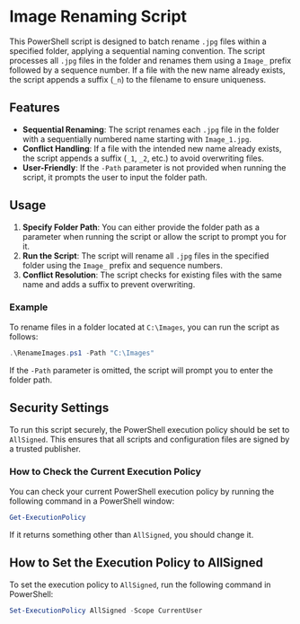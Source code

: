 # Image Renaming Script

This PowerShell script is designed to batch rename `.jpg` files within a specified folder, applying a sequential naming convention. The script processes all `.jpg` files in the folder and renames them using a `Image_` prefix followed by a sequence number. If a file with the new name already exists, the script appends a suffix (`_n`) to the filename to ensure uniqueness.

## Features

- **Sequential Renaming**: The script renames each `.jpg` file in the folder with a sequentially numbered name starting with `Image_1.jpg`.
- **Conflict Handling**: If a file with the intended new name already exists, the script appends a suffix (`_1`, `_2`, etc.) to avoid overwriting files.
- **User-Friendly**: If the `-Path` parameter is not provided when running the script, it prompts the user to input the folder path.

## Usage

1. **Specify Folder Path**: You can either provide the folder path as a parameter when running the script or allow the script to prompt you for it.
2. **Run the Script**: The script will rename all `.jpg` files in the specified folder using the `Image_` prefix and sequence numbers.
3. **Conflict Resolution**: The script checks for existing files with the same name and adds a suffix to prevent overwriting.

### Example

To rename files in a folder located at `C:\Images`, you can run the script as follows:

```powershell
.\RenameImages.ps1 -Path "C:\Images"
```

If the `-Path` parameter is omitted, the script will prompt you to enter the folder path.

## Security Settings

To run this script securely, the PowerShell execution policy should be set to `AllSigned`. This ensures that all scripts and configuration files are signed by a trusted publisher.

### How to Check the Current Execution Policy

You can check your current PowerShell execution policy by running the following command in a PowerShell window:

```powershell
Get-ExecutionPolicy
```

If it returns something other than `AllSigned`, you should change it.

## How to Set the Execution Policy to AllSigned

To set the execution policy to `AllSigned`, run the following command in PowerShell:

```powershell
Set-ExecutionPolicy AllSigned -Scope CurrentUser
```
